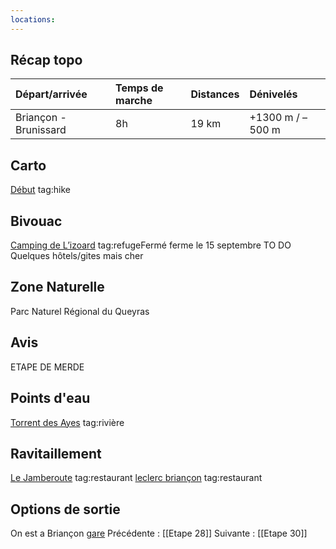 ```yaml
---
locations: 
---
```

## Récap topo

| Départ/arrivée        | Temps de marche | Distances | Dénivelés        |
| :-------------------- | :-------------- | :-------- | :--------------- |
| Briançon - Brunissard | 8h              | 19 km     | +1300 m / –500 m |
## Carto  
[Début](geo:44.897931,6.637851) tag:hike
## Bivouac
[Camping de L’izoard](geo:44.799875650000004,6.716310350073915) tag:refugeFermé ferme le 15 septembre
TO DO
Quelques hôtels/gites mais cher
## Zone Naturelle
Parc Naturel Régional du Queyras
## Avis
ETAPE DE MERDE
## Points d'eau
[Torrent des Ayes](geo:44.845022,6.659089) tag:rivière
## Ravitaillement
[Le Jamberoute](geo:44.79476,6.723952) tag:restaurant 
[leclerc briançon](geo:44.8937659,6.6350072) tag:restaurant
## Options de sortie
On est a Briançon [gare](geo:44.88985750364224,6.632994906547382)
Précédente : [[Etape 28]]
Suivante : [[Etape 30]]